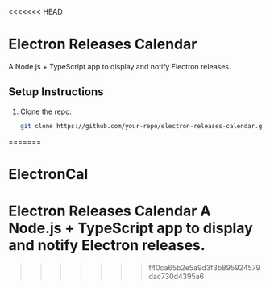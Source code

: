 <<<<<<< HEAD
# Electron Releases Calendar

A Node.js + TypeScript app to display and notify Electron releases.

## Setup Instructions

1. Clone the repo:
   ```bash
   git clone https://github.com/your-repo/electron-releases-calendar.git
=======
# ElectronCal
# Electron Releases Calendar  A Node.js + TypeScript app to display and notify Electron releases.
>>>>>>> f40ca65b2e5a9d3f3b895924579dac730d4395a6
